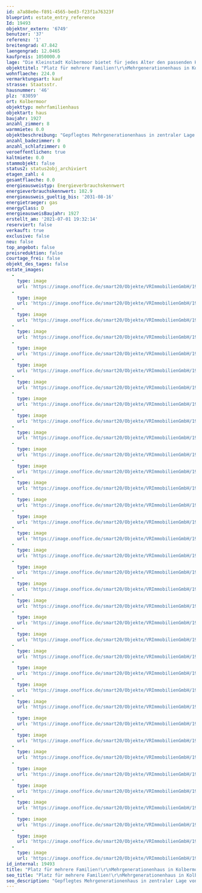 ```yaml
---
id: a7a88e0e-f891-4565-bed3-f23f1a76323f
blueprint: estate_entry_reference
Id: 19493
objektnr_extern: '6749'
benutzer: '37'
referenz: '1'
breitengrad: 47.842
laengengrad: 12.0465
kaufpreis: 1050000.0
lage: "Die Kleinstadt Kolbermoor bietet für jedes Alter den passenden Hintergrund. Alles befindet sich in unmittelbarer Umgebung und ist zu Fuß oder mit dem Fahrrad nur wenige Minuten entfernt: Sie finden hier Ärzte, Apotheken, Banken, Cafés, Bistros, Restaurants und ein schönes Freibad. Die drei Einkaufszentren an der \"Alten Spinnerei\", \"Hertopark\" oder \"Rosenheimer Straße\" sowie diverse Bäcker, Metzger und weitere Geschäfte können zu Fuß oder mit dem Fahrrad in wenigen Minuten erreicht werden. Es bestehen Busverbindungen innerhalb der Stadt sowie zu den Orten in der Umgebung. Der Bahnhof ist ca. 1 km entfernt mit Anbindung an der Linie Rosenheim-Holzkirchen (mit S-Bahn-Vertaktung bis München) oder über Rosenheim nach Salzburg oder Innsbruck. Die Autobahn München-Salzburg, Auffahrten Kolbermoor oder Bad Aibling sind jeweils in wenigen Autominuten erreichbar.\r\n\r\nDes Weiteren sind im nahe gelegenen Bad Aibling mehrere hervorragende Kliniken ansässig. \r\n\r\nInteressante Filme finden Sie beim Kinobesuch in Bad Aibling oder Rosenheim. \r\n\r\nKita, Kindergärten sowie Grund- und Hauptschule sind vor Ort und jeweils nur wenige Hundert Meter entfernt. Alle höher führenden Schulen in Rosenheim oder Bad Aibling sind über öffentliche Verkehrsmittel angebunden.\r\n\r\nAlternativ können zur Freizeitgestaltung im nahe gelegenen Bad Aibling die Therme mit Schwimmbad, Eishalle und das Freibad in Harthausen genutzt werden. Fahrrad- und Fußwege verbinden Kolbermoor in alle Himmelsrichtungen mit anderen Orten in der Umgebung und führen auch innerhalb der Stadt mit kurzen Wegen zum Ziel.\r\n\r\nFür Sportbegeisterte gibt es zahlreiche Möglichkeiten in der Stadt und der näheren Umgebung, z. B. Reiten, Inline skaten, Radfahren, Nordic Walking, Joggen, Tennis, Ski fahren, Langlaufen, Fußball, Golf um nur einige zu nennen."
objekttitel: "Platz für mehrere Familien!\r\nMehrgenerationenhaus in Kolbermoor"
wohnflaeche: 224.0
vermarktungsart: kauf
strasse: Staatsstr.
hausnummer: '46'
plz: '83059'
ort: Kolbermoor
objekttyp: mehrfamilienhaus
objektart: haus
baujahr: 1927
anzahl_zimmer: 8
warmmiete: 0.0
objektbeschreibung: "Gepflegtes Mehrgenerationenhaus in zentraler Lage von Kolbermoor.\r\n- Grundstücksgröße ca. 801 m²\r\n- Wohnfläche ca. 231 m², verteilt auf EG, 1.OG und DG\r\n- zzgl. Nutzfläche im Keller, ca. 66,80 m²\r\n- 4 Garagen, 1 großer Stellplatz (z. B. für ein Wohnmobil)\r\n- Nebengebäude mit Holzlege, Fahrrad- und Geräteraum\r\n- großes, stabiles Gartenhaus mit überdachtem Freisitz\r\n\r\nDas gepflegte Haus wurde ca. 1927 erbaut, 1978 erfolgte ein Anbau und 1991 wurde zusätzlich \r\nim Dachgeschoss aufgestockt. Im ganzen Haus wurden laufend Renovierungs- und Modernisierungs-\r\narbeiten vorgenommen, z. B.  \r\n-       EG: Bad erneuert ca. 2015\r\n-\t1.OG: Küche erneuert ca. 2002\r\n-\tDG: Bad erneuert ca. 1988\r\n-\tNeue Schallschutzfenster an der Nordseite des Gebäudes ca. 1991\r\n-\tNeue Kunststoff- bzw. Holzfenster im Dachgeschoss ca. 1991 und 2000  \r\n-\tEinbau neue Gasheizung ca. 1996\r\n-\tDG: Küche erneuert ca. 2002\r\n-\t1.OG: neues Duschbad, ca. 2018\r\n-\tWohnzimmer Dachgeschoss: ca. 2019 Dach isoliert und neue Dampfsperre, Decken mit Rigips\r\n        verkleidet, neues DF-Fenster und Erneuerung Bodenbelag in Landhausdiele Eiche geölt.\r\n\r\nFenster: Holzfenster und Kunststofffenster, 2-fach Lärmschutzverglasung, Rollläden. \r\nBodenbeläge: Fliesen/Feinsteinzeug, Laminat, Stäbchenparkett, Landhausdiele Eiche geölt. \r\n\r\nIn den Wohnzimmern im Ober- und Dachgeschoss besteht die Möglichkeit für den Anschluss von \r\nKaminöfen oder Kachelöfen. \r\n\r\nBauzeitbedingt bestehen die Geschossdecken im Altbau aus Holzbalkendecken mit Fehlböden. \r\nIm Bereich des Anbaus sind die Geschossdecken betoniert. Das Gebäude ist im Bereich des \r\nAltbaus fast vollständig unterkellert. Der Anbau ist komplett unterkellert.  \r\n\r\nDie 4 Etagen im Gebäude unterteilen sich wie folgt: \r\nKeller:\tWerkstatt sowie Heizraum und Vorratsräume, begehbar vom Wohnbereich. \r\n            \tDie Kellerräume im Anbau sind über die Garagen zugänglich. \r\nEG: \tFlur, separates WC, Wohnküche, Bad, Wohnzimmer und Schlafzimmer\r\nOG: \tFlur, separates WC, Wohnküche, großes Wohnzimmer, überdachter Südbalkon, 2 Zimmer\r\nDG:\tFlur, Bad, Wohnküche, Esszimmer, großes Wohnzimmer mit Ostbalkon, Schlafzimmer\r\n\r\nDer große, sehr gepflegte Südgarten mit 2 Terrassen lädt zum gemütlichen Verweilen ein.\r\nEin großer, alter Apfelbaum spendet Schatten an heißen Sommertagen. Von den Balkonen an der \r\nSüd- und Ostseite besteht jeweils ein herrlicher Ausblick zu den heimischen Bergen. \r\n\r\nDas Haus wurde bisher von mehreren Generationen etagenweise genutzt, ist derzeit aber noch \r\nnicht in abgeschlossene Wohneinheiten unterteilt. Eine Aufteilung wäre mit einem Umbau sowie\r\neinem Außenaufgang in 3 separate Wohneinheiten unterteilbar. \r\n\r\nFerner können - bei Bedarf - im nordwestlichen Gartenbereich 3 weitere Kfz-Stellplätze, Carports\r\noder Garagen errichtet werden."
anzahl_badezimmer: 0
anzahl_schlafzimmer: 0
veroeffentlichen: true
kaltmiete: 0.0
stammobjekt: false
status2: status2obj_archiviert
etagen_zahl: 4
gesamtflaeche: 0.0
energieausweistyp: Energieverbrauchskennwert
energieverbrauchskennwert: 102.9
energieausweis_gueltig_bis: '2031-08-16'
energietraeger: gas
energyClass: D
energieausweisBaujahr: 1927
erstellt_am: '2021-07-01 19:32:14'
reserviert: false
verkauft: true
exclusive: false
neu: false
top_angebot: false
preisreduktion: false
courtage_frei: false
objekt_des_tages: false
estate_images:
  -
    type: image
    url: 'https://image.onoffice.de/smart20/Objekte/VRImmobilienGmbH/19493/5056924d-924e-49e5-8b11-a0f4f5383cd7.jpg'
  -
    type: image
    url: 'https://image.onoffice.de/smart20/Objekte/VRImmobilienGmbH/19493/abbdcaf2-eb8c-4f26-a826-a2ef527a4d6c.jpg'
  -
    type: image
    url: 'https://image.onoffice.de/smart20/Objekte/VRImmobilienGmbH/19493/8e691ead-3b2a-4d2e-a827-90917191c091.jpg'
  -
    type: image
    url: 'https://image.onoffice.de/smart20/Objekte/VRImmobilienGmbH/19493/06a5c996-37d7-48b7-b69f-f18d14d3ccaf.jpg'
  -
    type: image
    url: 'https://image.onoffice.de/smart20/Objekte/VRImmobilienGmbH/19493/9eccbda2-fb4a-4478-994a-f63e94193503.jpg'
  -
    type: image
    url: 'https://image.onoffice.de/smart20/Objekte/VRImmobilienGmbH/19493/d4a2dabf-4666-45fe-961f-5be60fb89c7f.jpg'
  -
    type: image
    url: 'https://image.onoffice.de/smart20/Objekte/VRImmobilienGmbH/19493/ee1a0c12-25d8-4a5c-ac22-62fa731b02bd.jpg'
  -
    type: image
    url: 'https://image.onoffice.de/smart20/Objekte/VRImmobilienGmbH/19493/2aebc144-4549-4c96-9b5a-cf284ef27adf.jpg'
  -
    type: image
    url: 'https://image.onoffice.de/smart20/Objekte/VRImmobilienGmbH/19493/bc6b1316-429d-4c55-9960-df8977c343d4.jpg'
  -
    type: image
    url: 'https://image.onoffice.de/smart20/Objekte/VRImmobilienGmbH/19493/57c118b9-cefd-43d8-8faa-61c974b5fa3e.jpg'
  -
    type: image
    url: 'https://image.onoffice.de/smart20/Objekte/VRImmobilienGmbH/19493/06f07efd-809c-473b-a33c-955fdcdf4d5f.jpg'
  -
    type: image
    url: 'https://image.onoffice.de/smart20/Objekte/VRImmobilienGmbH/19493/f4775f36-9b2b-43ca-b55a-bf8a225be2ea.jpg'
  -
    type: image
    url: 'https://image.onoffice.de/smart20/Objekte/VRImmobilienGmbH/19493/0a9a24ff-f3cd-4127-86cc-670456d39b9c.jpg'
  -
    type: image
    url: 'https://image.onoffice.de/smart20/Objekte/VRImmobilienGmbH/19493/1c78b37b-ece5-4ac2-a14e-1301641bfc84.jpg'
  -
    type: image
    url: 'https://image.onoffice.de/smart20/Objekte/VRImmobilienGmbH/19493/879a48a7-e33b-440f-9132-48fc45b80dd5.jpg'
  -
    type: image
    url: 'https://image.onoffice.de/smart20/Objekte/VRImmobilienGmbH/19493/36f0329c-8b88-4349-8bb6-1e3d0ec12659.jpg'
  -
    type: image
    url: 'https://image.onoffice.de/smart20/Objekte/VRImmobilienGmbH/19493/61d2fa73-89a4-411e-a0e3-035a1ccf2950.jpg'
  -
    type: image
    url: 'https://image.onoffice.de/smart20/Objekte/VRImmobilienGmbH/19493/f69a4bec-f520-4b2b-8260-44ca243064f1.jpg'
  -
    type: image
    url: 'https://image.onoffice.de/smart20/Objekte/VRImmobilienGmbH/19493/cad7b05f-b083-4824-958c-ada4c254c727.jpg'
  -
    type: image
    url: 'https://image.onoffice.de/smart20/Objekte/VRImmobilienGmbH/19493/7ea7a42d-eb38-48f1-87f6-4c9043750137.jpg'
  -
    type: image
    url: 'https://image.onoffice.de/smart20/Objekte/VRImmobilienGmbH/19493/1615edae-8595-4d20-84a5-891abca70463.jpg'
  -
    type: image
    url: 'https://image.onoffice.de/smart20/Objekte/VRImmobilienGmbH/19493/f9becb82-4d58-4134-80c8-328c1d802e6a.jpg'
  -
    type: image
    url: 'https://image.onoffice.de/smart20/Objekte/VRImmobilienGmbH/19493/4754be93-c390-4b49-b9d2-6ddb0c7a58c8.jpg'
  -
    type: image
    url: 'https://image.onoffice.de/smart20/Objekte/VRImmobilienGmbH/19493/2752f3ba-f50b-459e-ac1b-75330b930cad.jpg'
  -
    type: image
    url: 'https://image.onoffice.de/smart20/Objekte/VRImmobilienGmbH/19493/495ece03-0f96-4759-b48a-ceb52837938a.jpg'
  -
    type: image
    url: 'https://image.onoffice.de/smart20/Objekte/VRImmobilienGmbH/19493/97922a11-fb34-44b2-940a-2910467ffdf7.jpg'
  -
    type: image
    url: 'https://image.onoffice.de/smart20/Objekte/VRImmobilienGmbH/19493/f0312090-7736-4675-9011-eba1946298ac.jpg'
  -
    type: image
    url: 'https://image.onoffice.de/smart20/Objekte/VRImmobilienGmbH/19493/396997d1-5dc9-46fc-b00c-a0856bdbd5e9.jpg'
  -
    type: image
    url: 'https://image.onoffice.de/smart20/Objekte/VRImmobilienGmbH/19493/8f6c23f8-3a48-464b-8c23-b48db55c8385.jpg'
  -
    type: image
    url: 'https://image.onoffice.de/smart20/Objekte/VRImmobilienGmbH/19493/927278fd-3d3c-4c61-afe9-b79777a038ce.jpg'
  -
    type: image
    url: 'https://image.onoffice.de/smart20/Objekte/VRImmobilienGmbH/19493/950d0ecc-027e-4f8c-90ca-6cddfe460010.jpg'
  -
    type: image
    url: 'https://image.onoffice.de/smart20/Objekte/VRImmobilienGmbH/19493/14430b9e-bb2e-42ff-8ce5-a1bb64d2f3aa.jpg'
  -
    type: image
    url: 'https://image.onoffice.de/smart20/Objekte/VRImmobilienGmbH/19493/0960dfa9-b846-4d79-862d-487f80eb0eb0.jpg'
  -
    type: image
    url: 'https://image.onoffice.de/smart20/Objekte/VRImmobilienGmbH/19493/903073d0-738a-43cc-9b73-2175d4e2fb11.jpg'
  -
    type: image
    url: 'https://image.onoffice.de/smart20/Objekte/VRImmobilienGmbH/19493/694dea7f-6956-4b2c-a4f2-3fe7385dfe4a.jpg'
id_internal: 19493
title: "Platz für mehrere Familien!\r\nMehrgenerationenhaus in Kolbermoor"
seo_title: "Platz für mehrere Familien!\r\nMehrgenerationenhaus in Kolbermoor"
seo_description: "Gepflegtes Mehrgenerationenhaus in zentraler Lage von Kolbermoor.\r\n- Grundstücksgröße ca. 801 m²\r\n- Wohnfläche ca. 231 m², verteilt auf EG, 1.OG und DG\r\n-"
---
```

